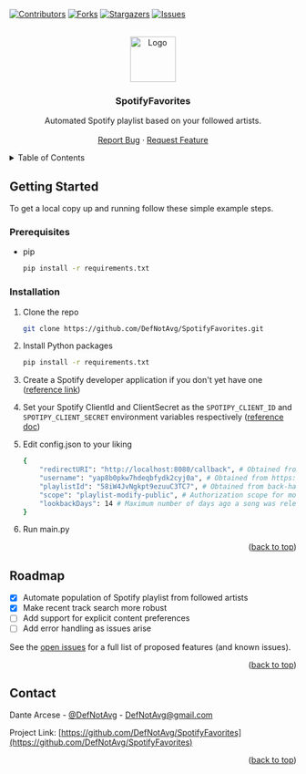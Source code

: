 <div id="top"></div>

<!-- PROJECT SHIELDS -->
<!--
*** I'm using markdown "reference style" links for readability.
*** Reference links are enclosed in brackets [ ] instead of parentheses ( ).
*** See the bottom of this document for the declaration of the reference variables
*** for contributors-url, forks-url, etc. This is an optional, concise syntax you may use.
*** https://www.markdownguide.org/basic-syntax/#reference-style-links
-->
[![Contributors][contributors-shield]][contributors-url]
[![Forks][forks-shield]][forks-url]
[![Stargazers][stars-shield]][stars-url]
[![Issues][issues-shield]][issues-url]



<!-- PROJECT LOGO -->
<br />
<div align="center">
  <a href="https://github.com/DefNotAvg/SpotifyFavorites">
    <img src="https://pbs.twimg.com/profile_images/843246335813914625/EP5S_dWG_400x400.jpg" alt="Logo" width="80" height="80">
  </a>

<h3 align="center">SpotifyFavorites</h3>

  <p align="center">
    Automated Spotify playlist based on your followed artists.
    <br />
    <br />
    <a href="https://github.com/DefNotAvg/SpotifyFavorites/issues">Report Bug</a>
    ·
    <a href="https://github.com/DefNotAvg/SpotifyFavorites/issues">Request Feature</a>
  </p>
</div>



<!-- TABLE OF CONTENTS -->
<details>
  <summary>Table of Contents</summary>
  <ol>
    <li>
      <a href="#getting-started">Getting Started</a>
      <ul>
        <li><a href="#prerequisites">Prerequisites</a></li>
        <li><a href="#installation">Installation</a></li>
      </ul>
    </li>
    <li><a href="#roadmap">Roadmap</a></li>
    <li><a href="#contact">Contact</a></li>
  </ol>
</details>



<!-- GETTING STARTED -->
## Getting Started

To get a local copy up and running follow these simple example steps.

### Prerequisites

* pip
  ```sh
  pip install -r requirements.txt
  ```

### Installation

1. Clone the repo
   ```sh
   git clone https://github.com/DefNotAvg/SpotifyFavorites.git
   ```
2. Install Python packages
   ```sh
   pip install -r requirements.txt
   ```
3. Create a Spotify developer application if you don't yet have one ([reference link](https://developer.spotify.com/dashboard/applications))
4. Set your Spotify ClientId and ClientSecret as the `SPOTIPY_CLIENT_ID` and `SPOTIPY_CLIENT_SECRET` environment variables respectively ([reference doc](https://www.twilio.com/blog/2017/01/how-to-set-environment-variables.html))

5. Edit config.json to your liking
   ```sh
   {
       "redirectURI": "http://localhost:8080/callback", # Obtained from https://developer.spotify.com/dashboard/applications
       "username": "yap8b0pkw7hdeqbfydk2cyj0a", # Obtained from https://www.spotify.com/us/account/overview
       "playlistId": "58iW4JvNgkpt9ezuuC3TC7", # Obtained from back-half of playlist URL (Ex: https://open.spotify.com/playlist/5GUwELpSDAMqIEqfdJmozJ)
       "scope": "playlist-modify-public", # Authorization scope for modifying the aforementioned playlistId (playlist-modify-public or playlist-modify-private)
       "lookbackDays": 14 # Maximum number of days ago a song was released to be a part of the playlist
   }
   ```
6. Run main.py

<p align="right">(<a href="#top">back to top</a>)</p>



<!-- ROADMAP -->
## Roadmap

- [x] Automate population of Spotify playlist from followed artists
- [x] Make recent track search more robust
- [ ] Add support for explicit content preferences
- [ ] Add error handling as issues arise

See the [open issues](https://github.com/DefNotAvg/SpotifyFavorites/issues) for a full list of proposed features (and known issues).

<p align="right">(<a href="#top">back to top</a>)</p>



<!-- CONTACT -->
## Contact

Dante Arcese - [@DefNotAvg](https://twitter.com/DefNotAvg) - DefNotAvg@gmail.com

Project Link: [https://github.com/DefNotAvg/SpotifyFavorites](https://github.com/DefNotAvg/SpotifyFavorites)

<p align="right">(<a href="#top">back to top</a>)</p>



<!-- MARKDOWN LINKS & IMAGES -->
<!-- https://www.markdownguide.org/basic-syntax/#reference-style-links -->
[contributors-shield]: https://img.shields.io/github/contributors/DefNotAvg/SpotifyFavorites.svg?style=for-the-badge
[contributors-url]: https://github.com/DefNotAvg/SpotifyFavorites/graphs/contributors
[forks-shield]: https://img.shields.io/github/forks/DefNotAvg/SpotifyFavorites.svg?style=for-the-badge
[forks-url]: https://github.com/DefNotAvg/SpotifyFavorites/network/members
[stars-shield]: https://img.shields.io/github/stars/DefNotAvg/SpotifyFavorites.svg?style=for-the-badge
[stars-url]: https://github.com/DefNotAvg/SpotifyFavorites/stargazers
[issues-shield]: https://img.shields.io/github/issues/DefNotAvg/SpotifyFavorites.svg?style=for-the-badge
[issues-url]: https://github.com/DefNotAvg/SpotifyFavorites/issues